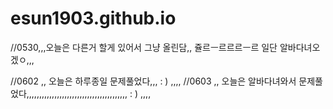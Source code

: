 # esun1903.github.io

//0530,,,오늘은 다른거 할게 있어서 그냥 올린담,, 쥴르ㅡ르르르ㅡ르 일단 알바다녀오겠ㅇ,,,

//0602 ,, 오늘은 하루종일 문제풀었다,,, : ) ,,,, 
//0603 ,, 오늘은 알바다녀와서 문제풀었다,,,,,,,,,,,,,,,,,,,,,,,,,,,,,,,,,,,,,,,, : ) ,,,, 
